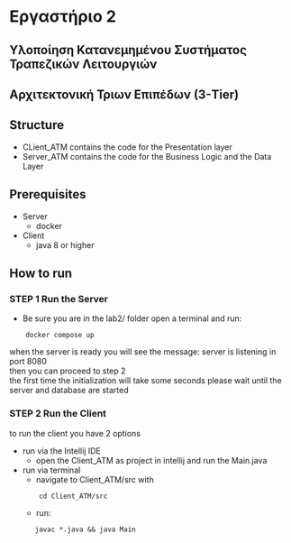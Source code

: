 # Εργαστήριο 2

## Υλοποίηση Κατανεμημένου Συστήματος Τραπεζικών Λειτουργιών

## Αρχιτεκτονική Τριων Επιπέδων (3-Tier)

## Structure
* CLient_ATM contains the code for the Presentation layer
* Server_ATM contains the code for the Business Logic and the Data Layer

## Prerequisites
* Server
    - docker
* Client
    - java 8 or higher

## How to run

### STEP 1 Run the Server
* Be sure you are in the lab2/ folder
open a terminal and run: <br>

```terminal
    docker compose up
```
when the server is ready you will see the message: server is listening in port 8080 <br>
then you can proceed to step 2 <br>
the first time the initialization will take some seconds please wait until the server and database are started 

### STEP 2 Run the Client
to run the client you have 2 options
* run via the Intellij IDE
    - open the Client_ATM as project in intellij and run the Main.java
* run via terminal
    - navigate to Client_ATM/src with
    ```terminal
        cd Client_ATM/src
    ```
    - run:  
    ```terminal
       javac *.java && java Main
    ```
